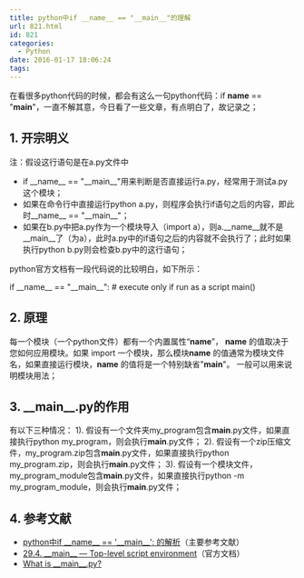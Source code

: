 ```yaml
---
title: python中if __name__ == "__main__"的理解
url: 821.html
id: 821
categories:
  - Python
date: 2016-01-17 18:06:24
tags:
---
```


在看很多python代码的时候，都会有这么一句python代码：if **name** == "**main**"，一直不解其意，今日看了一些文章，有点明白了，故记录之；

1\. 开宗明义
--------

注：假设这行语句是在a.py文件中

*   if \_\_name\_\_ == "\_\_main\_\_"用来判断是否直接运行a.py，经常用于测试a.py这个模块；
*   如果在命令行中直接运行python a.py，则程序会执行if语句之后的内容，即此时\_\_name\_\_ == "\_\_main\_\_"；
*   如果在b.py中把a.py作为一个模块导入（import a），则a.\_\_name\_\_就不是\_\_main\_\_了（为a），此时a.py中的if语句之后的内容就不会执行了；此时如果执行python b.py则会检查b.py中的这行语句；

python官方文档有一段代码说的比较明白，如下所示：

if \_\_name\_\_ == "\_\_main\_\_":
    # execute only if run as a script
    main()

2\. 原理
------

每一个模块（一个python文件）都有一个内置属性“**name**”， **name** 的值取决于您如何应用模块。如果 import 一个模块，那么模块**name** 的值通常为模块文件名，如果直接运行模块，**name** 的值将是一个特别缺省"**main**"。 一般可以用来说明模块用法；

3\. \_\_main\_\_.py的作用
----------------------

有以下三种情况： 1). 假设有一个文件夹my_program包含**main**.py文件，如果直接执行python my_program，则会执行**main**.py文件； 2). 假设有一个zip压缩文件，my_program.zip包含**main**.py文件，如果直接执行python my_program.zip，则会执行**main**.py文件； 3). 假设有一个模块文件，my\_program\_module包含**main**.py文件，如果直接执行python -m my\_program\_module，则会执行**main**.py文件；

4\. 参考文献
--------

*   [python中if \_\_name\_\_ == '\_\_main\_\_': 的解析](http://www.cnblogs.com/xuxm2007/archive/2010/08/04/1792463.html)（主要参考文献）
*   [29.4. \_\_main\_\_ — Top-level script environment](https://docs.python.org/3/library/__main__.html)（官方文档）
*   [What is \_\_main\_\_.py?](http://stackoverflow.com/questions/4042905/what-is-main-py)